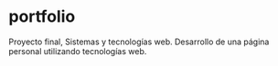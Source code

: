 # portfolio
Proyecto final, Sistemas y tecnologías web. Desarrollo de una página personal utilizando tecnologías web.
